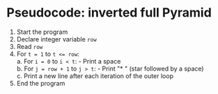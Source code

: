 # Pseudocode: inverted full Pyramid

1. Start the program
2. Declare integer variable `row`
3. Read `row`
4. For `t = 1` to `t <= row`:\
    a. For `i = 0` to `i < t`:
        - Print a space\
    b. For `j = row + 1` to `j > t`:
        - Print "* " (star followed by a space)\
    c. Print a new line after each iteration of the outer loop
5. End the program
